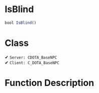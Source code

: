 # IsBlind
```js	
bool IsBlind()
```
# Class
✔ `Server: CDOTA_BaseNPC`  
✔ `Client: C_DOTA_BaseNPC`  

# Function Description

